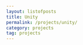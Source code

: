 ```yaml
---  
layout: listofposts
title: Unity
permalink: /projects/unity/
category: projects
tag: projects
---  
```

